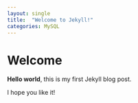 ```yaml
---
layout: single
title:  "Welcome to Jekyll!"
categories: MySQL
---
```


# Welcome

**Hello world**, this is my first Jekyll blog post.

I hope you like it!

